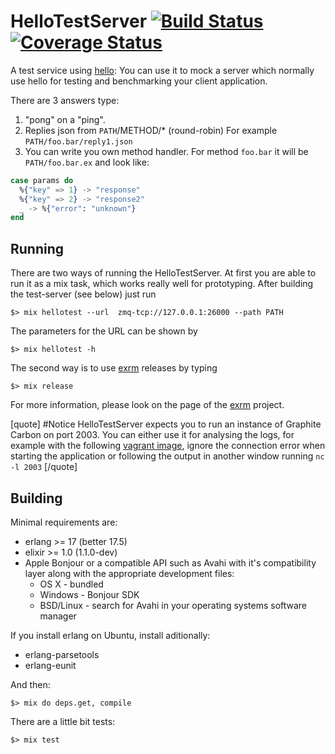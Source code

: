 HelloTestServer [![Build Status](https://travis-ci.org/travelping/hello_test_server.svg)](https://travis-ci.org/travelping/hello_test_server) [![Coverage Status](https://coveralls.io/repos/travelping/hello_test_server/badge.svg?branch=master&service=github)](https://coveralls.io/github/travelping/hello_test_server?branch=master)
=============

A test service using [hello](https://github.com/travelping/hello):
You can use it to mock a server which normally use hello for testing and benchmarking your client application.

There are 3 answers type:

1. "pong" on a "ping".
2. Replies json from `PATH`/METHOD/* (round-robin)
   For example `PATH/foo.bar/reply1.json`
3. You can write you own method handler. For method `foo.bar` it will be `PATH/foo.bar.ex` and look like:
```elixir
case params do
  %{"key" => 1} -> "response"
  %{"key" => 2} -> "response2"
  _ -> %{"error": "unknown"}
end
``` 

## Running

There are two ways of running the HelloTestServer.
At first you are able to run it as a mix task, which works really well for prototyping.
After building the test-server (see below) just run

    $> mix hellotest --url  zmq-tcp://127.0.0.1:26000 --path PATH

The parameters for the URL can be shown by

    $> mix hellotest -h

The second way is to use [exrm](https://github.com/bitwalker/exrm) releases by typing

    $> mix release

For more information, please look on the page of the [exrm](https://github.com/bitwalker/exrm) project.

[quote]
#Notice
HelloTestServer expects you to run an instance of Graphite Carbon on port 2003.
You can either use it for analysing the logs, for example with the following [vagrant image](https://github.com/pellepelster/graphite-grafana-vagrant-box),
ignore the connection error when starting the application or following the output in another window running `nc -l 2003`
[/quote]

## Building

Minimal requirements are:

* erlang >= 17 (better 17.5)
* elixir >= 1.0 (1.1.0-dev)
* Apple Bonjour or a compatible API such as Avahi with it's compatibility layer along with the appropriate development files:
    * OS X - bundled
    * Windows - Bonjour SDK
    * BSD/Linux - search for Avahi in your operating systems software manager

If you install erlang on Ubuntu, install aditionally:

* erlang-parsetools
* erlang-eunit

And then:

    $> mix do deps.get, compile


There are a little bit tests:

    $> mix test
